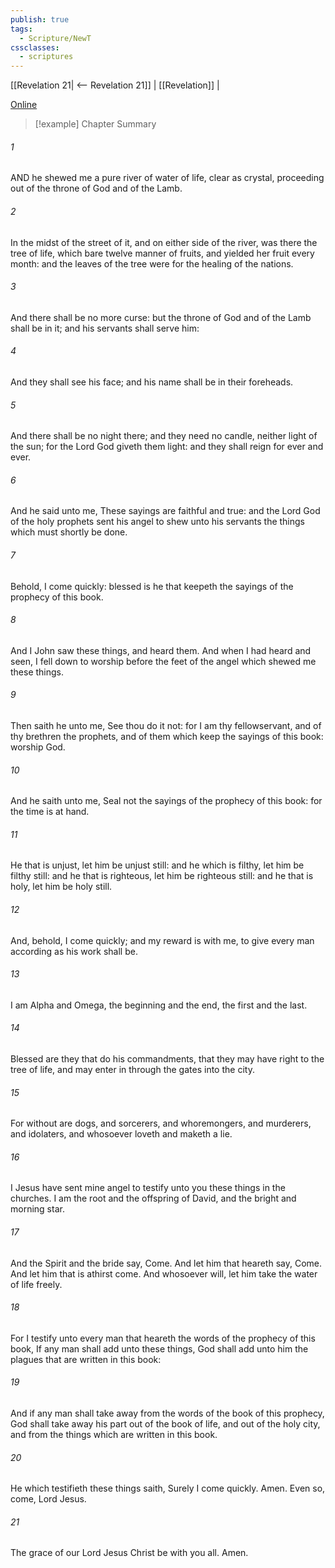 ```yaml
---
publish: true
tags:
  - Scripture/NewT
cssclasses:
  - scriptures
---
```

[[Revelation 21| <-- Revelation 21]] | [[Revelation]] | 

[Online](https://churchofjesuschrist.org/study/scriptures/nt/rev/22?lang=eng)

>[!example] Chapter Summary
>
###### 1
AND he shewed me a pure river of water of life, clear as crystal, proceeding out of the throne of God and of the Lamb.
###### 2
In the midst of the street of it, and on either side of the river, was there the tree of life, which bare twelve manner of fruits, and yielded her fruit every month: and the leaves of the tree were for the healing of the nations.
###### 3
And there shall be no more curse: but the throne of God and of the Lamb shall be in it; and his servants shall serve him:
###### 4
And they shall see his face; and his name shall be in their foreheads.
###### 5
And there shall be no night there; and they need no candle, neither light of the sun; for the Lord God giveth them light: and they shall reign for ever and ever.
###### 6
And he said unto me, These sayings are faithful and true: and the Lord God of the holy prophets sent his angel to shew unto his servants the things which must shortly be done.
###### 7
Behold, I come quickly: blessed is he that keepeth the sayings of the prophecy of this book.
###### 8
And I John saw these things, and heard them. And when I had heard and seen, I fell down to worship before the feet of the angel which shewed me these things.
###### 9
Then saith he unto me, See thou do it not: for I am thy fellowservant, and of thy brethren the prophets, and of them which keep the sayings of this book: worship God.
###### 10
And he saith unto me, Seal not the sayings of the prophecy of this book: for the time is at hand.
###### 11
He that is unjust, let him be unjust still: and he which is filthy, let him be filthy still: and he that is righteous, let him be righteous still: and he that is holy, let him be holy still.
###### 12
And, behold, I come quickly; and my reward is with me, to give every man according as his work shall be.
###### 13
I am Alpha and Omega, the beginning and the end, the first and the last.
###### 14
Blessed are they that do his commandments, that they may have right to the tree of life, and may enter in through the gates into the city.
###### 15
For without are dogs, and sorcerers, and whoremongers, and murderers, and idolaters, and whosoever loveth and maketh a lie.
###### 16
I Jesus have sent mine angel to testify unto you these things in the churches. I am the root and the offspring of David, and the bright and morning star.
###### 17
And the Spirit and the bride say, Come. And let him that heareth say, Come. And let him that is athirst come. And whosoever will, let him take the water of life freely.
###### 18
For I testify unto every man that heareth the words of the prophecy of this book, If any man shall add unto these things, God shall add unto him the plagues that are written in this book:
###### 19
And if any man shall take away from the words of the book of this prophecy, God shall take away his part out of the book of life, and out of the holy city, and from the things which are written in this book.
###### 20
He which testifieth these things saith, Surely I come quickly. Amen. Even so, come, Lord Jesus.
###### 21
The grace of our Lord Jesus Christ be with you all. Amen.



